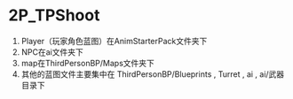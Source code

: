 ﻿# 2P_TPShoot

 1. Player（玩家角色蓝图）在AnimStarterPack文件夹下
 2. NPC在ai文件夹下
 3. map在ThirdPersonBP/Maps文件夹下
 4. 其他的蓝图文件主要集中在 ThirdPersonBP/Blueprints , Turret , ai , ai/武器  目录下
